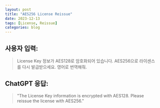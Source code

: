 ```yaml
---
layout: post
title: "AES256 License Reissue"
date: 2023-12-13
tags: [License, Reissue]
categories: blog
---
```


## 사용자 입력:
> License Key 정보가 AES128로 암호화되어 있습니다. AES256으로 라이센스를 다시 발급받으세요.  영어로 번역해줘.

## ChatGPT 응답:
> "The License Key information is encrypted with AES128. Please reissue the license with AES256."

